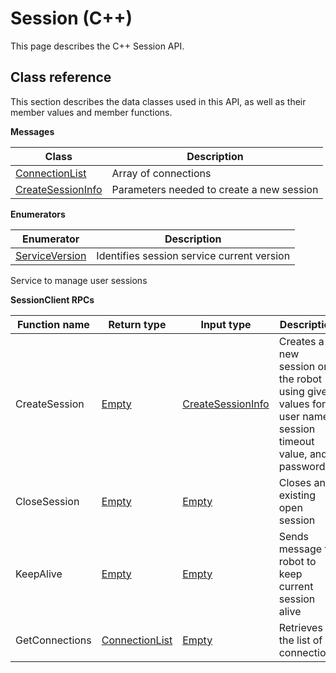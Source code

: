 # Session \(C++\)

This page describes the C++ Session API.

## Class reference

This section describes the data classes used in this API, as well as their member values and member functions.

 **Messages** 

|Class|Description|
|-----|-----------|
|[ConnectionList](../messages/Session/ConnectionList.md#)|Array of connections|
|[CreateSessionInfo](../messages/Session/CreateSessionInfo.md#)|Parameters needed to create a new session|

 **Enumerators** 

|Enumerator|Description|
|----------|-----------|
|[ServiceVersion](../enums/Session/ServiceVersion.md#)|Identifies session service current version|

Service to manage user sessions

 **SessionClient RPCs** 

|Function name|Return type|Input type|Description|
|-------------|-----------|----------|-----------|
|CreateSession|[Empty](../messages/Common/Empty.md#)|[CreateSessionInfo](../messages/Session/CreateSessionInfo.md#)|Creates a new session on the robot using given values for user name, session timeout value, and password|
|CloseSession|[Empty](../messages/Common/Empty.md#)|[Empty](../messages/Common/Empty.md#)|Closes an existing open session|
|KeepAlive|[Empty](../messages/Common/Empty.md#)|[Empty](../messages/Common/Empty.md#)|Sends message to robot to keep current session alive|
|GetConnections|[ConnectionList](../messages/Session/ConnectionList.md#)|[Empty](../messages/Common/Empty.md#)|Retrieves the list of connections|


